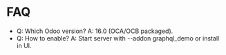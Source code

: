 # FAQ

- Q: Which Odoo version? A: 16.0 (OCA/OCB packaged).
- Q: How to enable? A: Start server with --addon graphql_demo or install in UI.
